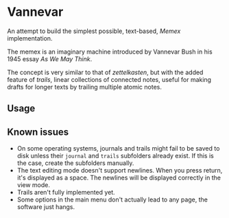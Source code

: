 # Vannevar

An attempt to build the simplest possible, text-based, *Memex* implementation.

The memex is an imaginary machine introduced by Vannevar Bush in his 1945
essay *As We May Think*.

The concept is very similar to that of *zettelkasten*, but with the added
feature of *trails*, linear collections of connected notes, useful for making
drafts for longer texts by trailing multiple atomic notes.

## Usage

## Known issues

- On some operating systems, journals and trails might fail to be saved to
  disk unless their `journal` and `trails` subfolders already exist. If this
  is the case, create the subfolders manually.
- The text editing mode doesn't support newlines. When you press return, it's
  displayed as a space. The newlines will be displayed correctly in the view
  mode.
- Trails aren't fully implemented yet.
- Some options in the main menu don't actually lead to any page, the software
  just hangs.
